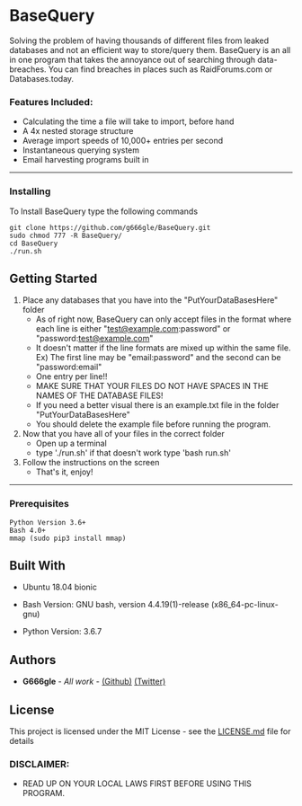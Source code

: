 # BaseQuery

Solving the problem of having thousands of different files from leaked databases and not an efficient way to store/query them. BaseQuery is an all in one program that 
takes the annoyance out of searching through data-breaches. You can find breaches in places such as RaidForums.com or Databases.today.
### Features Included:
 * Calculating the time a file will take to import, before hand
 * A 4x nested storage structure
 * Average import speeds of 10,000+ entries per second
 * Instantaneous querying system
 * Email harvesting programs built in
 ***
### Installing

To Install BaseQuery type the following commands

```
git clone https://github.com/g666gle/BaseQuery.git
sudo chmod 777 -R BaseQuery/
cd BaseQuery
./run.sh
```


## Getting Started
1. Place any databases that you have into the "PutYourDataBasesHere" folder
    - As of right now, BaseQuery can only accept files in the format where each line is either "test@example.com:password" or "password:test@example.com"
    - It doesn't matter if the line formats are mixed up within the same file. Ex) The first line may be "email:password" and the second can be "password:email"
    - One entry per line!! 
    - MAKE SURE THAT YOUR FILES DO NOT HAVE SPACES IN THE NAMES OF THE DATABASE FILES!
    - If you need a better visual there is an example.txt file in the folder "PutYourDataBasesHere"
    - You should delete the example file before running the program.
1. Now that you have all of your files in the correct folder
    - Open up a terminal
    - type './run.sh' if that doesn't work type 'bash run.sh'
1. Follow the instructions on the screen
    - That's it, enjoy!

***
### Prerequisites

```
Python Version 3.6+
Bash 4.0+
mmap (sudo pip3 install mmap)
```


## Built With

* Ubuntu 18.04 bionic

* Bash Version:
GNU bash, version 4.4.19(1)-release (x86_64-pc-linux-gnu)

* Python Version:
3.6.7

## Authors

* **G666gle** - *All work* - [(Github)](https://github.com/G666gle) [(Twitter)](https://twitter.com/g666gle1)


## License

This project is licensed under the MIT License - see the [LICENSE.md](LICENSE.md) file for details

### DISCLAIMER:

* READ UP ON YOUR LOCAL LAWS FIRST BEFORE USING THIS PROGRAM.


